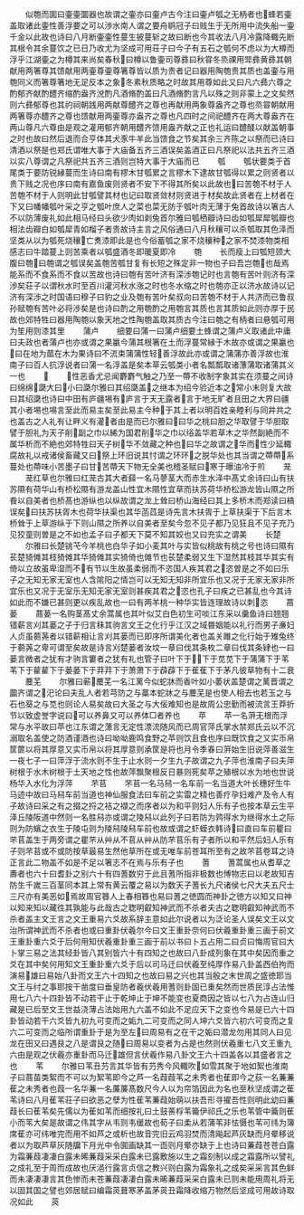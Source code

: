 <!-- { "loadSidebar": true } -->
　　似匏而圎曰壷壷圜器也故谓之壷亦曰壷卢古今注曰壷卢瓠之无柄者也蜂若壷盖取诸此壷性善浮要之可以渉水南人谓之要舟鹖冠子曰贱生于无所用中流失船一壷千金以此故也诗曰八月断壷壷性蔓生披蔓斩之故曰断也今其收法八月冷露降輙先断其根令其余蔓饮之已日乃收尤为坚成可用荘子曰今子有五石之瓠何不虑以为大樽而浮乎江湖壷之为樽其来尚矣春秋曰樽以鲁壷司尊彞曰秋甞冬烝祼用斝彞黄彞其朝献用两箸尊其馈献用两壷尊壷尊箸尊皆以质为贵者记曰器用陶匏贵其质也盖壷与用匏同义而箸尊箸地无足反本之象冬素秋质略之时故其用尊如此又曰凡六彞六尊之酌郁齐献酌醴齐缩酌盎齐涗酌凡酒脩酌盖曰凡酒脩酌言凡以殊之则非蒙上之文矣然则六彞郁尊也其礿祠朝践用两献尊醴齐之尊也再献用两象尊盎齐之尊也烝甞朝献用两箸尊亦醴齐之尊也馈献用两壷尊亦盎齐之尊也凡四时之间祀醴齐在两大尊盎齐在两山尊凡六尊由是观之灌用郁齐朝用醴齐馈用盎齐献之正也礼运曰醴醆以献盖朝事之时也故曰然后退而合亨体其犬豕牛羊此当馈食之节矣其余三齐陈之以祭而已诗曰清酒以祭是也郑氏谓唯大事于大庙备五齐三酒误矣盖酒正曰凡祭祀以法共五齐三酒以实八尊谓之凡祭祀共五齐三酒则岂特大事于大庙而已
　　瓠
　　瓠状要类于首尾类于要防锐縁蔓而生诗曰南有樛木甘瓠累之言樛木下逮故甘瓠得以累之则贤者以贵下贱之况也序曰南有嘉鱼废则贤者不安下不得其所矣以此故也曰苦匏不材于人苦匏不材于人则明此甘瓠譬其材也记曰取贤敛材则贤进于材矣故此贤者在上材者在下又曰幡幡瓠叶采之亨之瓠叶庶人之菜也菜无防于瓠叶肉无薄于兔首故诗以箸古人不以防薄废礼如此相马经曰头欲少肉如剥兔首尔雅曰瓠栖瓣诗曰齿如瓠犀犀瓠瓣也相法齿瓣白如瓠犀青如榴子者贵故诗主言之风俗通曰八月秋穰可以杀瓠取其色泽而坚类从以为瓠死烧穰亡煑漆即此是也今俗蓄瓠之家不烧穰种之家不焚漆物类相感志曰牛踏蔓上则苦乘者以瓠盛酒冬即暖夏即冷
　　匏
　　长而瘦上曰瓠短颈大腹曰匏曰匏谓之瓠误矣盖匏苦瓠甘复有长短之殊定非一物也子曰吾岂匏也哉焉能系而不食系而不食以苦故也诗曰匏有苦叶济有深渉匏记时也言匏有苦叶则济有深渉矣荘子以谓秋水时至百川灌河秋水涨之时也冬水缩之时也匏亦正以济水故诗以记济有深渉之时国语曰穆子曰豹之业及匏有苦叶矣叔向曰苦匏不材于人共济而已鲁叔孙赋匏有苦叶必将渉矣是也诗曰酌之用匏酌之用匏言其质也言其质如此则亦厚于民故也郊特牲曰器用陶匏以象天地之性陶匏盖取其质古今注曰匏之有柄者曰悬瓠可用为笙用则漆其里
　　蒲卢
　　细要曰蒲一曰蒲卢细要土蜂谓之蒲卢义取诸此中庸曰夫政也者蒲卢也亦或谓之果臝今蒲其根箸在土而浮蔓常縁于木故亦或谓之果臝也曰在地为蓏在木为果诗曰不流束蒲蒲性轻善浮故此亦或谓之蒲蒲亦善浮故也淮南子曰百人抗浮说者曰蒲一名浮盖是矣本草云瓠类小者名瓢瓢取诸薸蒲取诸蒲其义一也
　　
　　性恶香尤忌闻麝麝气触之乃至一蔕不收制字象其实在须蔓之间诗曰绵绵瓞大曰小曰瓞尔雅曰其绍瓞盖之继本为绍今验近本之常小末则复大故曰其绍瓞也诗曰中田有庐疆埸有庐言于天无露者言于地无旷者且田之大界曰疆其小者埸也埸言至此而易主矣至此易主今种于其上者以明百姓亲睦利与同井共之也盖古之人礼有让畔义有灌者由是而已尔雅曰曰华之桃曰胆之华取譬于华胆取譬于胆礼为天子削副之巾以絺为国君削华之巾以绤盖华若草木之华然副絶而不属华析而不絶也郊特牲曰天子树华不敛藏之种也曰华之故谓之华而性少延輙腐故礼以戒诸侯畜藏又曰祭上环旧说其忖谓之环环之脱华处也其当谓之蔕蔕系蔓处也蔕味小苦墨子曰甘苦蔕天下物无全美也稽圣赋曰寒于曝油冷于煎
　　茏
　　茏红草也尔雅曰红茏古其大者蘬一名马蓼茎大而赤生水泽中髙丈余诗曰山有扶苏隰有荷华山有桥松隰有游龙盖山性宜木隰性宜草而扶苏荷华桥松游龙皆山隰之所飬以自美者也桥髙也游纵也以纵故谓之龙上耸曰桥山海经曰其上多桥木而郑读曰槁误矣曰扶苏扶胥木也荷华扶渠也其华菡蓞是诗先言木扶胥于上草扶渠于下后言木桥耸于上草游纵于下则山隰之所养以自美者至矣今忽不见子都乃见狂且不见子充乃见狡童则曽是之不如也孟子曰子都天下莫不知其姣也又曰充实之谓美
　　长楚
　　尔雅曰长楚铫芅今羊桃也白华子如小麦其叶与实皆似桃故有桃之号也诗曰隰有苌楚猗傩其枝猗傩其华猗傩其实猗倚也傩节也苌楚柔弱又生下湿然其枝其华其实有倚以立故虽卑湿而不有节以生故虽柔弱而不恣国人疾其君之恣曽是之不如曰乐子之无知无家无室也人含隂阳之情岂可以无知无知非所宜乐也又况于无家无家非所宜乐也又况于无室乐无知无家无室则甚疾其君之恣也孔子曰疾之已甚乱也今其诗如此而不嫌已甚则更以疾乱故也一曰有两羊桃一种华实皆连理故诗以刺恣
　　蔏蒌
　　蔏蒌一名购茎髙丈余蒿属也其叶似艾白色初生可啖江东采以羹鱼诗曰翘翘错薪言刈其蒌之子于归言秣其驹言文王之化行乎江汉之域昬姻能以礼行而男子亷妇人贞虽蒭荛者以错薪相让言刈其蒌而已即序所谓美化者也盖关雎之化行始于雉兔终于蒭荛之卑可谓至矣故是诗言刈楚蒌者汝坟一章曰伐其条枚二章曰伐其条肄也一曰蒌言微者之犹有才驹言寠者之犹有礼也管子曰叶下于下于苋苋下于蒲蒲下于苇苇下于雚雚下于蒌蒌下于荓荓下于萧萧下于薜薜下于萑萑下于茅凡彼草物有十二衰
　　蘪芜
　　尔雅曰蕲蘪芜一名江蓠今似蛇牀而香叶如小萎状盖楚谓之蓠晋谓之虈齐谓之汜论曰夫乱人者若芎防之与藁本蛇牀之与蘪芜是也使人相去也若玉之与石也葵之与苋也则论人易矣故曰大圣之与大佞难知也是故周公忠勤而被流言王莽折节以致虚誉字说曰可以养鼻又可以养体□者养也
　　苹
　　苹一名蓱无根而浮常与水平故曰苹也江东谓之薸言无定性漂流随风而已周官萍氏掌水禁郑氏云以不沉溺取名盖使之防酒谨酒也诗曰呦呦鹿鸣食野之苹则饮且食也序曰既饮食之又实币帛筐篚以将其厚意又实币帛以将其厚意则承筐是将也月令季春曰蓱始生旧说萍善滋生一夜七子一曰萍浮于流水则不生于止水则一夕生九子故谓之九子萍也淮南子曰夫萍树根于水木树根于土天地之性也故萍飘聚根反日暴则死矣苹之殖根以水为地也世说杨华入水化为浮萍
　　芣苢
　　芣苢一名马舄一名车前一名当道大叶长穗好生牛马迹中故曰马舄车前当道也神仙服食法曰车前之实雷之精也善疗孕妇难产及令人有子故诗曰采之有之掇之捋之袺之襭之而序者以为和平则妇人乐有子也按本草云生平泽丘陵阪道中然则一名胜舄亦或谓之陵舄以此列子曰若防为鹑得水为继得水土之际则为防蠙之衣生于陵屯则为陵舄陵舄车前也故或谓之虾蟆衣韩诗曰直曰车前瞿曰芣苢盖生于两旁谓之瞿芣从艸从不苢从艸从防芣苢乐有子者所以和平然后妇人乐有子则芣苢或不或防按草最易生然他草所在或无唯车前苍耳所至有之故芣苢卷耳之诗正言此二物盖不如是不足以箸志不在焉与乐有子也
　　蓍
　　蓍蒿属也从耆草之夀者也六十曰耆卦之别六十有四蓍数穷于此且蓍所指非极数也愽物志曰以老故知吉防生千嵗三百茎同本其上常有黄云覆之易以为数天子蓍长九尺诸侯七尺大夫五尺士三尺亦有美恶如焉故周官簭人上春相簭也易曰蓍之徳圆而神卦之徳方以知又曰神以知来知以藏徃其孰能与此哉古之聦明叡知神武而不杀者夫古之聦明叡知神武而不杀者盖主文王言之文王重易六爻故系辞主意如此尔说者以为泛论圣人误矣文王以文治所谓神武而不杀者也或曰重卦伏羲尔今曰文王重卦奈何曰伏羲重卦重三画于前文王重卦重六爻于后何用知伏羲重卦重三画于前以书曰卜五占用二曰贞曰悔周官曰大卜掌三易之法其经卦皆八其别皆六十有四知之也故曰八卦成列象在其中矣因而重之爻在其中矣何用知文王重卦重六爻于后以司马迁曰伏羲至纯厚作易八卦盖西伯拘而演易雄曰易始八卦而文王六十四知之也故曰易之兴也其当殷之末世周之盛徳耶当文王与纣之事耶按干凿度曰垂皇防者羲伏羲用蓍则卦固已重矣然而世质民淳占法惟用七八六十四卦皆不动若干止于乾坤止于坤不能变也夏商因之皆以七八为占连山归藏是已后至文王世益浇薄占法始用九六盖不如此不足应天下之变也今易是已六十四卦皆动若干六爻皆九初九可变而之姤九二可变而之同人坤六爻皆六初六可变而之复六二可变而之临所谓重卦于是为至左曰周易有之在干之姤曰潜龙勿用其同人曰见龙在田又曰遇艮之八是谓艮之随曰周易以变者为占是也然则伏羲重七八文王重九六由是观之伏羲亦重卦而马迁雄但言伏羲作易八卦文王六十四盖各以其盛者言之也
　　苇
　　尔雅曰苇丑芀言其华皆有芀秀今风輙吹如雪其聚于地如絮也淮南子曰蔏苗类絮而不可以为絮苇即今之芦一名葭葭苇之未秀者也萑即今之荻一名蒹蒹萑之未秀者也葭一名华蒹一名薕薕髙数尺今人以为帘箔因此为名也至秋坚成谓之萑苇诗曰八月萑苇荘子曰欲恶之孽为性萑苇蒹葭始萌以扶吾形寻擢吾性则明此幼曰蒹葭长曰萑苇矣先儒以为萑如苇而细按礼曰土鼓蒉桴苇籥伊祁氏之乐也苇管中籥则萑小而苇大矣是故谓之伟其字从韦则韦缓故也荀子曰柔从若蒲苇非怯慑也苇可纬为簿席萑亦可纬唯完而用不如芦之或析也故音完旧云鸡羽焚而清飚起芦灰缺而月晕移说者以为取芦草灰随牖下月光中令圎画缺其一靣则月晕亦缺于上也诗曰蒹葭苍苍白露为霜蒹葭凄凄白露未晞蒹葭采采白露未已露敷施以生之霜刻制以成之霜露所以譬礼之成礼至于周而成故也厌浥行露言贞信之教兴则白露为霜象礼之成矣采采言其色鲜而未凄凄凄言其色惨而未苍蒹葭凄凄白露未晞蒹葭采采白露未已则未能用周礼将无以固其国之譬也郊居赋曰编霜菼葺寒茅盖茅菼丑霜降收缩万物然后坚成可用故诗取况如此
　　菼
